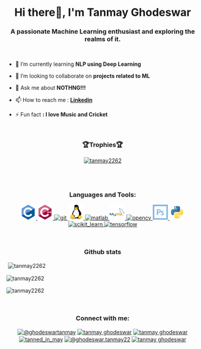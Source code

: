 <h1 align="center">Hi there👋, I'm Tanmay Ghodeswar</h1>
<h3 align="center">A passionate Machine Learning enthusiast and exploring the realms of it.</h3>

<br>

- 🌱 I’m currently learning **NLP using Deep Learning**

- 👯 I’m looking to collaborate on **projects related to ML**

- 💬 Ask me about **NOTHNG!!!**

- 📫 How to reach me : [**Linkedin**](https://www.linkedin.com/in/tanmay-ghodeswar-500a2b1b8/)

- ⚡ Fun fact **: I love Music and Cricket**
<br>


<h3 align="center">🏆Trophies🏆</h3>
<p align="center"> <a href="https://github.com/ryo-ma/github-profile-trophy"><img src="https://github-profile-trophy.vercel.app/?username=tanmay2262&margin-w=30&theme=onedark" alt="tanmay2262" /></a> </p>

<br>
<br>

<h3 align="center">Languages and Tools:</h3>
<p align="center"> <a href="https://www.cprogramming.com/" target="_blank"> <img src="https://raw.githubusercontent.com/devicons/devicon/master/icons/c/c-original.svg" alt="c" width="40" height="40"/> </a> <a href="https://www.w3schools.com/cpp/" target="_blank"> <img src="https://raw.githubusercontent.com/devicons/devicon/master/icons/cplusplus/cplusplus-original.svg" alt="cplusplus" width="40" height="40"/> </a> <a href="https://git-scm.com/" target="_blank"> <img src="https://www.vectorlogo.zone/logos/git-scm/git-scm-icon.svg" alt="git" width="40" height="40"/> </a> <a href="https://www.linux.org/" target="_blank"> <img src="https://raw.githubusercontent.com/devicons/devicon/master/icons/linux/linux-original.svg" alt="linux" width="40" height="40"/> </a> <a href="https://www.mathworks.com/" target="_blank"> <img src="https://upload.wikimedia.org/wikipedia/commons/2/21/Matlab_Logo.png" alt="matlab" width="40" height="40"/> </a> <a href="https://www.mysql.com/" target="_blank"> <img src="https://raw.githubusercontent.com/devicons/devicon/master/icons/mysql/mysql-original-wordmark.svg" alt="mysql" width="40" height="40"/> </a> <a href="https://opencv.org/" target="_blank"> <img src="https://www.vectorlogo.zone/logos/opencv/opencv-icon.svg" alt="opencv" width="40" height="40"/> </a> <a href="https://www.photoshop.com/en" target="_blank"> <img src="https://raw.githubusercontent.com/devicons/devicon/master/icons/photoshop/photoshop-line.svg" alt="photoshop" width="40" height="40"/> </a> <a href="https://www.python.org" target="_blank"> <img src="https://raw.githubusercontent.com/devicons/devicon/master/icons/python/python-original.svg" alt="python" width="40" height="40"/> </a> <a href="https://scikit-learn.org/" target="_blank"> <img src="https://upload.wikimedia.org/wikipedia/commons/0/05/Scikit_learn_logo_small.svg" alt="scikit_learn" width="40" height="40"/> </a> <a href="https://www.tensorflow.org" target="_blank"> <img src="https://www.vectorlogo.zone/logos/tensorflow/tensorflow-icon.svg" alt="tensorflow" width="40" height="40"/> </a> </p>

<br>


<h3 align="center">Github stats</h3>


<p>&nbsp;<img align="center" src="https://github-readme-stats.vercel.app/api?username=tanmay2262&margin-w=30&theme=onedark&show_icons=true&locale=en" alt="tanmay2262" /></p>

<p><img align="center" src="https://github-readme-streak-stats.herokuapp.com/?user=tanmay2262&margin-w=30&theme=onedark" alt="tanmay2262" /></p>

<p><img align="center" src="https://github-readme-stats.vercel.app/api/top-langs?username=tanmay2262&margin-w=30&theme=onedark&show_icons=true&locale=en&layout=compact" alt="tanmay2262" /></p>
<br>

<h3 align="center">Connect with me:</h3>
<p align="center">
<a href="https://twitter.com/@ghodeswartanmay" target="blank"><img align="center" src="https://raw.githubusercontent.com/rahuldkjain/github-profile-readme-generator/master/src/images/icons/Social/twitter.svg" alt="@ghodeswartanmay" height="30" width="40" /></a>
<a href="https://linkedin.com/in/tanmay ghodeswar" target="blank"><img align="center" src="https://raw.githubusercontent.com/rahuldkjain/github-profile-readme-generator/master/src/images/icons/Social/linked-in-alt.svg" alt="tanmay ghodeswar" height="30" width="40" /></a>
<a href="https://kaggle.com/tanmay ghodeswar" target="blank"><img align="center" src="https://raw.githubusercontent.com/rahuldkjain/github-profile-readme-generator/master/src/images/icons/Social/kaggle.svg" alt="tanmay ghodeswar" height="30" width="40" /></a>
<a href="https://instagram.com/tanned_in_may" target="blank"><img align="center" src="https://raw.githubusercontent.com/rahuldkjain/github-profile-readme-generator/master/src/images/icons/Social/instagram.svg" alt="tanned_in_may" height="30" width="40" /></a>
<a href="https://medium.com/@ghodeswar.tanmay22" target="blank"><img align="center" src="https://raw.githubusercontent.com/rahuldkjain/github-profile-readme-generator/master/src/images/icons/Social/medium.svg" alt="@ghodeswar.tanmay22" height="30" width="40" /></a>
<a href="https://www.hackerrank.com/tanmay ghodeswar" target="blank"><img align="center" src="https://raw.githubusercontent.com/rahuldkjain/github-profile-readme-generator/master/src/images/icons/Social/hackerrank.svg" alt="tanmay ghodeswar" height="30" width="40" /></a>
</p>
